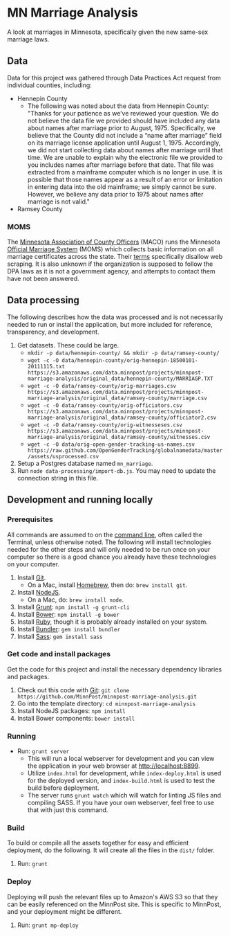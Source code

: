 # MN Marriage Analysis

A look at marriages in Minnesota, specifically given the new same-sex marriage laws.

## Data

Data for this project was gathered through Data Practices Act request from individual counties, including:

* Hennepin County
    * The following was noted about the data from Hennepin County: "Thanks for your patience as we’ve reviewed your question.  We do not believe the data file we provided should have included any data about names after marriage prior to August, 1975.  Specifically, we believe that the County did not include a “name after marriage” field on its marriage license application until August 1, 1975.  Accordingly, we did not start collecting data about names after marriage until that time.  We are unable to explain why the electronic file we provided to you includes names after marriage before that date.  That file was extracted from a mainframe computer which is no longer in use.  It is possible that those names appear as a result of an error or limitation in entering data into the old mainframe; we simply cannot be sure.  However, we believe any data prior to 1975 about names after marriage is not valid."
* Ramsey County

### MOMS

The [Minnesota Association of County Officers](http://www.mncounty.org/) (MACO) runs the Minnesota [Official Marriage System](http://www.mncounty.com/) (MOMS) which collects basic information on all marriage certificates across the state.  Their [terms](http://www.mncounty.com/Modules/Certificates/Marriage/terms.htm) specifically disallow web scraping.  It is also unknown if the organization is supposed to follow the DPA laws as it is not a government agency, and attempts to contact them have not been answered.

## Data processing

The following describes how the data was processed and is not necessarily needed to run or install the application, but more included for reference, transparency, and development.

1. Get datasets.  These could be large.
    * `mkdir -p data/hennepin-county/ && mkdir -p data/ramsey-county/`
    * `wget -c -O data/hennepin-county/orig-hennepin-18500101-20111115.txt https://s3.amazonaws.com/data.minnpost/projects/minnpost-marriage-analysis/original_data/hennepin-county/MARRIAGP.TXT`
    * `wget -c -O data/ramsey-county/orig-marriages.csv https://s3.amazonaws.com/data.minnpost/projects/minnpost-marriage-analysis/original_data/ramsey-county/marriage.csv`
    * `wget -c -O data/ramsey-county/orig-officiators.csv https://s3.amazonaws.com/data.minnpost/projects/minnpost-marriage-analysis/original_data/ramsey-county/officiator2.csv`
    * `wget -c -O data/ramsey-county/orig-witnesseses.csv https://s3.amazonaws.com/data.minnpost/projects/minnpost-marriage-analysis/original_data/ramsey-county/witnesses.csv`
    * `wget -c -O data/orig-open-gender-tracking-us-names.csv https://raw.github.com/OpenGenderTracking/globalnamedata/master/assets/usprocessed.csv`
1. Setup a Postgres database named `mn_marriage`.
1. Run `node data-processing/import-db.js`.  You may need to update the connection string in this file.

## Development and running locally

### Prerequisites

All commands are assumed to on the [command line](http://en.wikipedia.org/wiki/Command-line_interface), often called the Terminal, unless otherwise noted.  The following will install technologies needed for the other steps and will only needed to be run once on your computer so there is a good chance you already have these technologies on your computer.

1. Install [Git](http://git-scm.com/).
   * On a Mac, install [Homebrew](http://brew.sh/), then do: `brew install git`.
1. Install [NodeJS](http://nodejs.org/).
   * On a Mac, do: `brew install node`.
1. Install [Grunt](http://gruntjs.com/): `npm install -g grunt-cli`
1. Install [Bower](http://bower.io/): `npm install -g bower` 
1. Install [Ruby](http://www.ruby-lang.org/en/downloads/), though it is probably already installed on your system.
1. Install [Bundler](http://gembundler.com/): `gem install bundler` 
1. Install [Sass](http://sass-lang.com/): `gem install sass`

### Get code and install packages

Get the code for this project and install the necessary dependency libraries and packages.

1. Check out this code with [Git](http://git-scm.com/): `git clone https://github.com/MinnPost/minnpost-marriage-analysis.git`
1. Go into the template directory: `cd minnpost-marriage-analysis`
1. Install NodeJS packages: `npm install`
1. Install Bower components: `bower install`

### Running

* Run: `grunt server`
   * This will run a local webserver for development and you can view the application in your web browser at [http://localhost:8899](http://localhost:8899).
    * Utilize `index.html` for development, while `index-deploy.html` is used for the deployed version, and `index-build.html` is used to test the build before deployment.
    * The server runs `grunt watch` which will watch for linting JS files and compiling SASS.  If you have your own webserver, feel free to use that with just this command.

### Build

To build or compile all the assets together for easy and efficient deployment, do the following.  It will create all the files in the `dist/` folder.

1. Run: `grunt`

### Deploy

Deploying will push the relevant files up to Amazon's AWS S3 so that they can be easily referenced on the MinnPost site.  This is specific to MinnPost, and your deployment might be different.

1. Run: `grunt mp-deploy`


